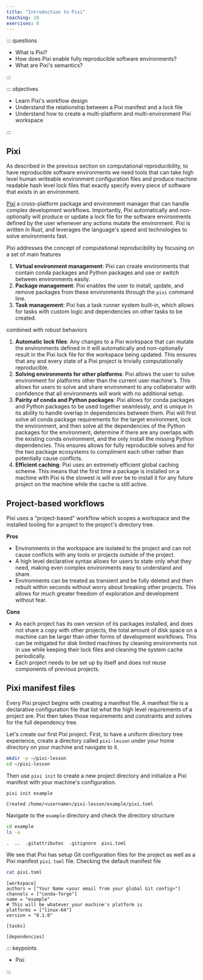 ```yaml
---
title: "Introduction to Pixi"
teaching: 10
exercises: 8
---
```


::: questions

* What is Pixi?
* How does Pixi enable fully reproducible software environments?
* What are Pixi's semantics?

:::

::: objectives

* Learn Pixi's workflow design
* Understand the relationship between a Pixi manifest and a lock file
* Understand how to create a multi-platform and multi-environment Pixi workspace

:::

## Pixi

As described in the previous section on computational reproducibility, to have reproducible software environments we need tools that can take high level human writeable environment configuration files and produce machine readable hash level lock files that exactly specify every piece of software that exists in an environment.

[Pixi](https://www.pixi.sh/) a cross-platform package and environment manager that can handle complex development workflows.
Importantly, Pixi automatically and non-optionally will produce or update a lock file for the software environments defined by the user whenever any actions mutate the environment.
Pixi is written in Rust, and leverages the language's speed and technologies to solve environments fast.

Pixi addresses the concept of computational reproducibility by focusing on a set of main features

1. **Virtual environment management**: Pixi can create environments that contain conda packages and Python packages and use or switch between environments easily.
1. **Package management**: Pixi enables the user to install, update, and remove packages from these environments through the `pixi` command line.
1. **Task management**: Pixi has a task runner system built-in, which allows for tasks with custom logic and dependencies on other tasks to be created.

combined with robust behaviors

1. **Automatic lock files**: Any changes to a Pixi workspace that can mutate the environments defined in it will automatically and non-optionally result in the Pixi lock file for the workspace being updated.
This ensures that any and every state of a Pixi project is trivially computationally reproducible.
1. **Solving environments for other platforms**: Pixi allows the user to solve environment for platforms other than the current user machine's.
This allows for users to solve and share environment to any collaborator with confidence that all environments will work with no additional setup.
1. **Pairity of conda and Python packages**: Pixi allows for conda packages and Python packages to be used together seamlessly, and is unique in its ability to handle overlap in dependencies between them.
Pixi will first solve all conda package requirements for the target environment, lock the environment, and then solve all the dependencies of the Python packages for the environment, determine if there are any overlaps with the existing conda environment, and the only install the missing Python dependencies.
This ensures allows for fully reproducible solves and for the two package ecosystems to compliment each other rather than potentially cause conflicts.
1. **Efficient caching**: Pixi uses an extremely efficient global caching scheme.
This means that the first time a package is installed on a machine with Pixi is the slowest is will ever be to install it for any future project on the machine while the cache is still active.

## Project-based workflows

Pixi uses a "project-based" workflow which scopes a workspace and the installed tooling for a project to the project's directory tree.

**Pros**

* Environments in the workspace are isolated to the project and can not cause conflicts with any tools or projects outside of the project.
* A high level declarative syntax allows for users to state only what they need, making even complex environments easy to understand and share.
* Environments can be treated as transient and be fully deleted and then rebuilt within seconds without worry about breaking other projects.
This allows for much greater freedom of exploration and development without fear.

**Cons**

* As each project has its own version of its packages installed, and does not share a copy with other projects, the total amount of disk space on a machine can be larger than other forms of development workflows.
This can be mitigated for disk limited machines by cleaning environments not in use while keeping their lock files and cleaning the system cache periodically.
* Each project needs to be set up by itself and does not reuse components of previous projects.

## Pixi manifest files

Every Pixi project begins with creating a manifest file.
A manifest file is a declarative configuration file that list what the high level requirements of a project are.
Pixi then takes those requirements and constraints and solves for the full dependency tree.

Let's create our first Pixi project.
First, to have a uniform directory tree experience, create a directory called `pixi-lesson` under your home directory on your machine and navigate to it.

```bash
mkdir -p ~/pixi-lesson
cd ~/pixi-lesson
```

Then use `pixi init` to create a new project directory and initialize a Pixi manifest with your machine's configuration.

```bash
pixi init example
```

```output
Created /home/<username>/pixi-lesson/example/pixi.toml
```

Navigate to the `example` directory and check the directory structure

```bash
cd example
ls -a
```

```output
.  ..  .gitattributes  .gitignore  pixi.toml
```

We see that Pixi  has setup Git configuration files for the project as well as a Pixi manifest `pixi.toml` file.
Checking the default manifest file

```bash
cat pixi.toml
```

```output
[workspace]
authors = ["Your Name <your email from your global Git config>"]
channels = ["conda-forge"]
name = "example"
# This will be whatever your machine's platform is
platforms = ["linux-64"]
version = "0.1.0"

[tasks]

[dependencies]
```

::: keypoints

* Pixi

:::
